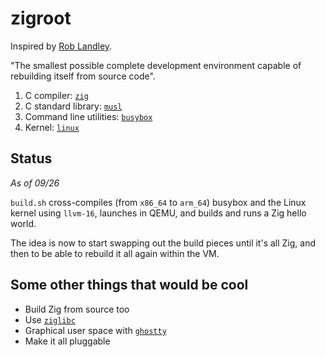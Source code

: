 # zigroot

Inspired by [Rob Landley][rob].

"The smallest possible complete development environment capable of rebuilding
itself from source code".

1. C compiler: [`zig`][zig]
2. C standard library: [`musl`][musl]
3. Command line utilities: [`busybox`][busybox]
4. Kernel: [`linux`][linux]

## Status

*As of 09/26*

`build.sh` cross-compiles (from `x86_64` to `arm_64`) busybox and the Linux
kernel using `llvm-16`, launches in QEMU, and builds and runs a Zig hello
world.

The idea is now to start swapping out the build pieces until it's all Zig, and
then to be able to rebuild it all again within the VM.

## Some other things that would be cool

* Build Zig from source too
* Use [`ziglibc`][ziglibc]
* Graphical user space with [`ghostty`][ghostty]
* Make it all pluggable

[rob]: https://www.landley.net
[ziglibc]: https://github.com/marler8997/ziglibc
[zig]: https://github.com/ziglang/zig
[busybox]: https://www.busybox.net
[linux]: https://github.com/torvalds/linux
[ghostty]: https://mitchellh.com/ghostty
[musl]: https://musl.libc.org
